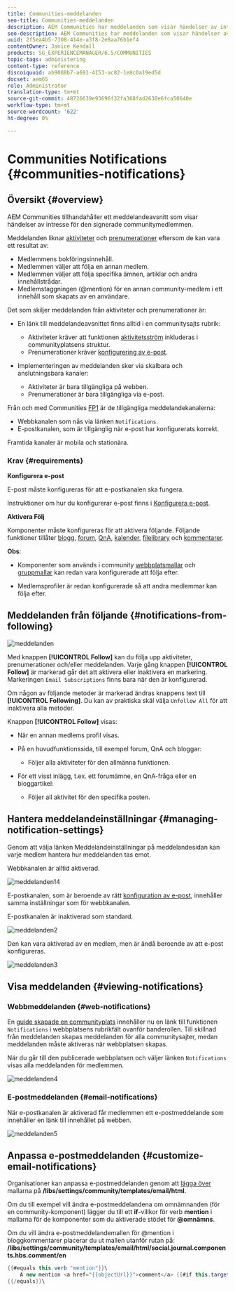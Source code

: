 ```yaml
---
title: Communities-meddelanden
seo-title: Communities-meddelanden
description: AEM Communities har meddelanden som visar händelser av intresse för den inloggade communitymedlemmen
seo-description: AEM Communities har meddelanden som visar händelser av intresse för den inloggade communitymedlemmen
uuid: 2f5ea4b5-7308-414e-a3f8-2e8aa76b1ef4
contentOwner: Janice Kendall
products: SG_EXPERIENCEMANAGER/6.5/COMMUNITIES
topic-tags: administering
content-type: reference
discoiquuid: ab9088b7-a691-4153-ac82-1e8c0a19ed5d
docset: aem65
role: Administrator
translation-type: tm+mt
source-git-commit: 48726639e93696f32fa368fad2630e6fca50640e
workflow-type: tm+mt
source-wordcount: '622'
ht-degree: 0%

---
```



# Communities Notifications {#communities-notifications}

## Översikt {#overview}

AEM Communities tillhandahåller ett meddelandeavsnitt som visar händelser av intresse för den signerade communitymedlemmen.

Meddelanden liknar [aktiviteter](/help/communities/essentials-activities.md) och [prenumerationer](/help/communities/subscriptions.md) eftersom de kan vara ett resultat av:

* Medlemmens bokföringsinnehåll.
* Medlemmen väljer att följa en annan medlem.
* Medlemmen väljer att följa specifika ämnen, artiklar och andra innehållstrådar.
* Medlemstaggningen (@mention) för en annan community-medlem i ett innehåll som skapats av en användare.

Det som skiljer meddelanden från aktiviteter och prenumerationer är:

* En länk till meddelandeavsnittet finns alltid i en communitysajts rubrik:

   * Aktiviteter kräver att funktionen [aktivitetsström](/help/communities/functions.md#activity-stream-function) inkluderas i communityplatsens struktur.
   * Prenumerationer kräver [konfigurering av e-post](/help/communities/email.md).

* Implementeringen av meddelanden sker via skalbara och anslutningsbara kanaler:

   * Aktiviteter är bara tillgängliga på webben.
   * Prenumerationer är bara tillgängliga via e-post.

Från och med Communities [FP1](/help/communities/deploy-communities.md#latestfeaturepack) är de tillgängliga meddelandekanalerna:

* Webbkanalen som nås via länken `Notifications`.
* E-postkanalen, som är tillgänglig när e-post har konfigurerats korrekt.

Framtida kanaler är mobila och stationära.

### Krav {#requirements}

**Konfigurera e-post**

E-post måste konfigureras för att e-postkanalen ska fungera.

Instruktioner om hur du konfigurerar e-post finns i [Konfigurera e-post](/help/communities/analytics.md).

**Aktivera Följ**

Komponenter måste konfigureras för att aktivera följande. Följande funktioner tillåter [blogg](/help/communities/blog-feature.md), [forum](/help/communities/forum.md), [QnA](/help/communities/working-with-qna.md), [kalender](/help/communities/calendar.md), [filelibrary](/help/communities/file-library.md) och [kommentarer](/help/communities/comments.md).

**Obs**:

* Komponenter som används i community [webbplatsmallar](/help/communities/sites.md) och [gruppmallar](/help/communities/tools-groups.md) kan redan vara konfigurerade att följa efter.

* Medlemsprofiler är redan konfigurerade så att andra medlemmar kan följa efter.

## Meddelanden från följande {#notifications-from-following}

![meddelanden](assets/notifications.png)

Med knappen **[!UICONTROL Follow]** kan du följa upp aktiviteter, prenumerationer och/eller meddelanden. Varje gång knappen **[!UICONTROL Follow]** är markerad går det att aktivera eller inaktivera en markering. Markeringen `Email Subscriptions` finns bara när den är konfigurerad.

Om någon av följande metoder är markerad ändras knappens text till **[!UICONTROL Following]**. Du kan av praktiska skäl välja `Unfollow All` för att inaktivera alla metoder.

Knappen **[!UICONTROL Follow]** visas:

* När en annan medlems profil visas.
* På en huvudfunktionssida, till exempel forum, QnA och bloggar:

   * Följer alla aktiviteter för den allmänna funktionen.

* För ett visst inlägg, t.ex. ett forumämne, en QnA-fråga eller en bloggartikel:

   * Följer all aktivitet för den specifika posten.

## Hantera meddelandeinställningar {#managing-notification-settings}

Genom att välja länken Meddelandeinställningar på meddelandesidan kan varje medlem hantera hur meddelanden tas emot.

Webbkanalen är alltid aktiverad.

![meddelanden14](assets/notifications1.png)

E-postkanalen, som är beroende av rätt [konfiguration av e-post](/help/communities/email.md), innehåller samma inställningar som för webbkanalen.

E-postkanalen är inaktiverad som standard.

![meddelanden2](assets/notifications2.png)

Den kan vara aktiverad av en medlem, men är ändå beroende av att e-post konfigureras.

![meddelanden3](assets/notifications3.png)

## Visa meddelanden {#viewing-notifications}

### Webbmeddelanden {#web-notifications}

En [guide skapade en communityplats](/help/communities/sites-console.md) innehåller nu en länk till funktionen `Notifications` i webbplatsens rubrikfält ovanför banderollen. Till skillnad från meddelanden skapas meddelanden för alla communitysajter, medan meddelanden måste aktiveras när webbplatsen skapas.

När du går till den publicerade webbplatsen och väljer länken `Notifications` visas alla meddelanden för medlemmen.

![meddelanden4](assets/notifications4.png)

### E-postmeddelanden {#email-notifications}

När e-postkanalen är aktiverad får medlemmen ett e-postmeddelande som innehåller en länk till innehållet på webben.

![meddelanden5](assets/notifications5.png)

## Anpassa e-postmeddelanden {#customize-email-notifications}

Organisationer kan anpassa e-postmeddelanden genom att [lägga över](/help/communities/client-customize.md#overlays) mallarna på **/libs/settings/community/templates/email/html**.

Om du till exempel vill ändra e-postmeddelandena om omnämnanden (för en community-komponent) lägger du till ett **if**-villkor för verb **mention** i mallarna för de komponenter som du aktiverade stödet för **@omnämns**.

Om du vill ändra e-postmeddelandemallen för @mention i bloggkommentarer placerar du ut mallen utanför rutan på: **/libs/settings/community/templates/email/html/social.journal.components.hbs.comment/en**

```java
{{#equals this.verb "mention"}}\
    A new mention <a href="{{objectUrl}}">comment</a> {{#if this.target.properties.[jcr:title]}}to the article "{{{target.displayName}}}" {{/if}}was added by {{{user.name}}} on {{dateUtil this.published format="EEE, d MMM yyyy HH:mm:ss z"}}.\n \
{{/equals}}\
```

